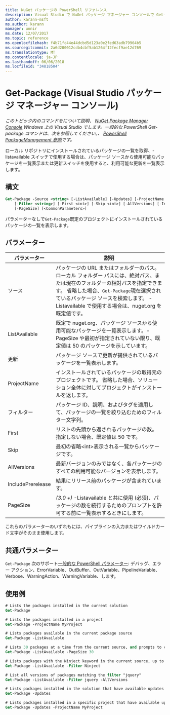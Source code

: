 ```yaml
---
title: NuGet パッケージの PowerShell リファレンス
description: Visual Studio で NuGet パッケージ マネージャー コンソールで Get-package PowerShell コマンドのリファレンスです。
author: karann-msft
ms.author: karann
manager: unnir
ms.date: 12/07/2017
ms.topic: reference
ms.openlocfilehash: f4b71fc44e44dcbd5d123a0e2fed63adb79964b5
ms.sourcegitcommit: 2a6d200012cdb4cbf5ab1264f12fecf9ae12d769
ms.translationtype: MT
ms.contentlocale: ja-JP
ms.lasthandoff: 06/06/2018
ms.locfileid: "34818504"
---
```

# <a name="get-package-package-manager-console-in-visual-studio"></a>Get-Package (Visual Studio パッケージ マネージャー コンソール)

*このトピック内のコマンドをについて説明、 [NuGet Package Manager Console](package-manager-console.md) Windows 上の Visual Studio でします。一般的な PowerShell Get-package コマンドは、次を参照してください。、 [PowerShell PackageManagement 参照](/powershell/module/packagemanagement/?view=powershell-6)です。*

ローカル リポジトリにインストールされているパッケージの一覧を取得、-listavailable スイッチで使用する場合は、パッケージ ソースから使用可能なパッケージを一覧表示または更新スイッチを使用すると、利用可能な更新を一覧表示します。

## <a name="syntax"></a>構文

```ps
Get-Package -Source <string> [-ListAvailable] [-Updates] [-ProjectName <string>]
    [-Filter <string>] [-First <int>] [-Skip <int>] [-AllVersions] [-IncludePrerelease]
    [-PageSize] [<CommonParameters>]
```

パラメーターなしで`Get-Package`既定のプロジェクトにインストールされているパッケージの一覧を表示します。

## <a name="parameters"></a>パラメーター

| パラメーター | 説明 |
| --- | --- |
| ソース | パッケージの URL またはフォルダーのパス。 ローカル フォルダー パスには、絶対パス、または現在のフォルダーの相対パスを指定できます。 省略した場合、`Get-Package`現在選択されているパッケージ ソースを検索します。 -Listavailable で使用する場合は、nuget.org を既定値です。 |
| ListAvailable | 既定で nuget.org、パッケージ ソースから使用可能なパッケージを一覧表示します。-PageSize や最初が指定されていない限り、既定値は 50 のパッケージを示しています。 |
| 更新 | パッケージ ソースで更新が提供されているパッケージを一覧表示します。 |
| ProjectName | インストールされているパッケージの取得元のプロジェクトです。 省略した場合、ソリューション全体に対してプロジェクトがインストールを返します。 |
| フィルター | パッケージ ID、説明、およびタグを適用して、パッケージの一覧を絞り込むためのフィルター文字列。 |
| First | リストの先頭から返されるパッケージの数。 指定しない場合、既定値は 50 です。 |
| Skip | 最初の省略&lt;int&gt;表示される一覧からパッケージです。  |
| AllVersions | 最新バージョンのみではなく、各パッケージのすべての利用可能なバージョンを表示します。 |
| IncludePrerelease | 結果にリリース前のパッケージが含まれています。 |
| PageSize | *(3.0 +)* -Listavailable と共に使用 (必須)、パッケージの数を続行するためのプロンプトを許可する前に一覧表示するときにします。 |

これらのパラメーターのいずれもには、パイプラインの入力またはワイルドカード文字がそのまま使用します。

## <a name="common-parameters"></a>共通パラメーター

`Get-Package` 次のサポート[一般的な PowerShell パラメーター](http://go.microsoft.com/fwlink/?LinkID=113216): デバッグ、エラー アクション、ErrorVariable、OutBuffer、OutVariable、PipelineVariable、Verbose、WarningAction、WarningVariable、します。

## <a name="examples"></a>使用例

```ps
# Lists the packages installed in the current solution
Get-Package

# Lists the packages installed in a project
Get-Package -ProjectName MyProject

# Lists packages available in the current package source
Get-Package -ListAvailable

# Lists 30 packages at a time from the current source, and prompts to continue if more are available
Get-Package -ListAvailable -PageSize 30

# Lists packages with the Ninject keyword in the current source, up to 50
Get-Package -ListAvailable -Filter Ninject

# List all versions of packages matching the filter "jquery"
Get-Package -ListAvailable -Filter jquery -AllVersions

# Lists packages installed in the solution that have available updates
Get-Package -Updates

# Lists packages installed in a specific project that have available updates
Get-Package -Updates -ProjectName MyProject
```
